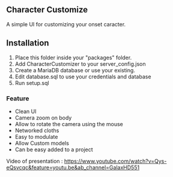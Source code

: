 ## Character Customize

A simple UI for customizing your onset caracter.

## Installation
1. Place this folder inside your "packages" folder.
2. Add CharacterCustomizer to your server_config.json
3. Create a MariaDB database or use your existing.
4. Edit database.sql to use your credentials and database
5. Run setup.sql

### Feature
- Clean UI
- Camera zoom on body
- Allow to rotate the camera using the mouse
- Networked cloths
- Easy to modulate
- Allow Custom models
- Can be easy added to a project


Video of presentation : https://www.youtube.com/watch?v=Qys-eQsvcqc&feature=youtu.be&ab_channel=GalaxHD551
